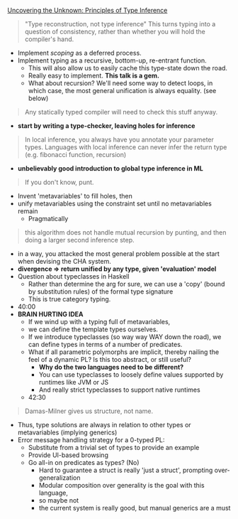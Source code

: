 [Uncovering the Unknown: Principles of Type Inference](https://www.youtube.com/watch?v=fDTt_uo0F-g)
> "Type reconstruction, not type inference"
> This turns typing into a question of consistency, rather than whether you will hold the compiler's hand.
- Implement _scoping_ as a deferred process.
- Implement typing as a recursive, bottom-up, re-entrant function.
  - This will also allow us to easily cache this type-state down the road.
  - Really easy to implement. **This talk is a gem.**
  - What about recursion? We'll need some way to detect loops, in which case, the most general unification is always equality. (see below)
> Any statically typed compiler will need to check this stuff anyway.
- **start by writing a type-checker, leaving holes for inference**
> In local inference, you always have you annotate your parameter types.
> Languages with local inference can never infer the return type (e.g. fibonacci function, recursion)
- **unbelievably good introduction to global type inference in ML**
> If you don't know, punt.
- Invent 'metavariables' to fill holes, then
- unify metavariables using the constraint set until no metavariables remain
  - Pragmatically
> this algorithm does not handle mutual recursion by punting, and then doing a larger second inference step.
- in a way, you attacked the most general problem possible at the start when devising the CHA system.
- **divergence => return unified by any type, given 'evaluation' model**
- Question about typeclasses in Haskell
  - Rather than determine the arg for sure, we can use a 'copy' (bound by substitution rules) of the formal type signature
  - This is true category typing.
- 40:00
- **BRAIN HURTING IDEA**
  - If we wind up with a typing full of metavariables,
  - we can define the template types ourselves.
  - If we introduce typeclasses (so way way WAY down the road), we can define types in terms of a number of predicates.
  - What if all parametric polymorphs are implicit, thereby nailing the feel of a dynamic PL? Is this too abstract, or still useful?
    - **Why do the two languages need to be different?**
    - You can use typeclasses to loosely define values supported by runtimes like JVM or JS
    - And really strict typeclasses to support native runtimes
  - 42:30
> Damas-Milner gives us structure, not name.
- Thus, type solutions are always in relation to other types or metavariables (implying generics)
- Error message handling strategy for a 0-typed PL:
  - Substitute from a trivial set of types to provide an example
  - Provide UI-based browsing
  - Go all-in on predicates as types? (No)
    - Hard to guarantee a struct is really 'just a struct', prompting over-generalization
    - Modular composition over generality is the goal with this language,
    - so maybe not
    - the current system is really good, but manual generics are a must
